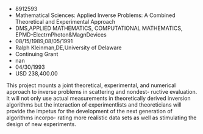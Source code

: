
* 8912593
* Mathematical Sciences: Applied Inverse Problems: A Combined Theoretical and Experimental Approach
* DMS,APPLIED MATHEMATICS, COMPUTATIONAL MATHEMATICS, EPMD-ElectrnPhoton&MagnDevices
* 08/15/1989,08/05/1991
* Ralph Kleinman,DE,University of Delaware
* Continuing Grant
* nan
* 04/30/1993
* USD 238,400.00

This project mounts a joint theoretical, experimental, and numerical approach
to inverse problems in scattering and nondest- ructive evaluation. It will not
only use actual measurements in theoretically derived inversion algorithms but
the interaction of experimentlists and theoreticians will provide the impetus
for the development of the next generation of algorithms incorpo- rating more
realistic data sets as well as stimulating the design of new experiments.
